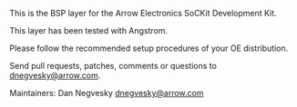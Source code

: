 This is the BSP layer for the Arrow Electronics SoCKit Development Kit. 

This layer has been tested with Angstrom.

Please follow the recommended setup procedures of your OE distribution.

Send pull requests, patches, comments or questions to dnegvesky@arrow.com.

Maintainers: Dan Negvesky <dnegvesky@arrow.com>


             